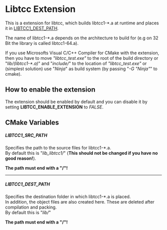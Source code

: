 # Libtcc Extension
This is a extension for libtcc, which builds libtcc1-\*.a at runtime and places it in [LIBTCC1_DEST_PATH](#LIBTCC1_SRC_PATH).

The name of libtcc1-\*.a depends on the architecture to build for (e.g on 32 Bit the library is called libtcc1-64.a).

If you use Microsofts Visual C/C++ Compiler for CMake with the extension, then you have to move *"libtcc_test.exe"* to the root of the build directory or "*lib/(libtcc1-\*.a)*" and "*include/*" to the location of *"libtcc_test.exe"* or (simplest solution) use "*Ninja*" as build system (by passing "*-G "Ninja"*" to cmake).

## How to enable the extension
The extension should be enabled by default and you can disable it by setting
**LIBTCC_ENABLE_EXTENSION** to *FALSE*.

## CMake Variables
##### LIBTCC1_SRC_PATH <a name="LIBTCC1_SRC_PATH"></a>
Specifies the path to the source files for libtcc1-\*.a.  
By default this is "*lib_libtcc1/*" (**This should not be changed if you have no good reason!**).

**The path must end with a "/"!**


---
##### LIBTCC1_DEST_PATH <a name="LIBTCC1_DEST_PATH"></a>
Specifies the destination folder in which libtcc1-\*.a is placed.  
In addition, the object files are also created here. These are deleted after compilation and packing.  
By default this is "*lib/*"

**The path must end with a "/"!**
